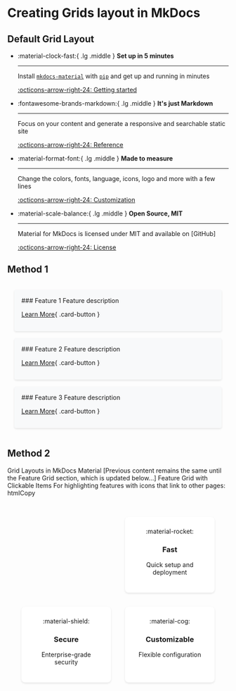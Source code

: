 # Creating Grids layout in MkDocs

## Default Grid Layout

<div class="grid cards" markdown>

-   :material-clock-fast:{ .lg .middle } __Set up in 5 minutes__

    ---

    Install [`mkdocs-material`](#) with [`pip`](#) and get up
    and running in minutes

    [:octicons-arrow-right-24: Getting started](#)

-   :fontawesome-brands-markdown:{ .lg .middle } __It's just Markdown__

    ---

    Focus on your content and generate a responsive and searchable static site

    [:octicons-arrow-right-24: Reference](#)

-   :material-format-font:{ .lg .middle } __Made to measure__

    ---

    Change the colors, fonts, language, icons, logo and more with a few lines

    [:octicons-arrow-right-24: Customization](#)

-   :material-scale-balance:{ .lg .middle } __Open Source, MIT__

    ---

    Material for MkDocs is licensed under MIT and available on [GitHub]

    [:octicons-arrow-right-24: License](#)

</div>


## Method 1
<div class="card-grid" markdown>
<div class="card" markdown>
### Feature 1
Feature description

[Learn More](feature1.md){ .card-button }
</div>

<div class="card" markdown>
### Feature 2
Feature description

[Learn More](feature2.md){ .card-button }
</div>

<div class="card" markdown>
### Feature 3
Feature description

[Learn More](feature3.md){ .card-button }
</div>
</div>

<style>
.card-grid {
    display: grid;
    grid-template-columns: repeat(auto-fit, minmax(250px, 1fr));
    gap: 1rem;
    padding: 1rem;
}

.card {
    background: #f8f9fa;
    border-radius: 4px;
    padding: 1rem;
    box-shadow: 0 2px 4px rgba(0,0,0,0.1);
    display: flex;
    flex-direction: column;
}

.card-button {
    display: inline-block;
    margin-top: auto;
    padding: 0.5rem 1rem;
    background-color: var(--md-primary-fg-color);
    color: white!important;
    text-decoration: none;
    border-radius: 4px;
    text-align: center;
    transition: background-color 0.2s;
}

.card-button:hover {
    background-color: var(--md-primary-fg-color--dark);
}

.card-button:focus {
    outline: 2px solid var(--md-primary-fg-color);
    outline-offset: 2px;
}
</style>

## Method 2

Grid Layouts in MkDocs Material
[Previous content remains the same until the Feature Grid section, which is updated below...]
Feature Grid with Clickable Items
For highlighting features with icons that link to other pages:
htmlCopy<div class="feature-grid" markdown>

<div class="feature-item" markdown>
:material-rocket: 

### Fast

Quick setup and deployment

<a href="getting-started.md" class="overlay-link"></a>
</div>

<div class="feature-item" markdown>
:material-shield:

### Secure

Enterprise-grade security

<a href="security.md" class="overlay-link"></a>
</div>

<div class="feature-item" markdown>
:material-cog:

### Customizable

Flexible configuration

<a href="configuration.md" class="overlay-link"></a>
</div>

</div>

<style>
.feature-grid {
    display: grid;
    grid-template-columns: repeat(auto-fit, minmax(200px, 1fr));
    gap: 2rem;
    padding: 2rem;
}

.feature-item {
    display: block;
    text-align: center;
    padding: 1.5rem;
    background: #ffffff;
    border-radius: 8px;
    box-shadow: 0 2px 4px rgba(0,0,0,0.1);
    transition: transform 0.2s, box-shadow 0.2s;
    text-decoration: none;
    color: inherit;
}

.feature-item:hover {
    transform: translateY(-4px);
    box-shadow: 0 4px 8px rgba(0,0,0,0.15);
}

.feature-item .material-icons {
    font-size: 2.5rem;
    color: var(--md-primary-fg-color);
}

/* Optional: Add focus styles for accessibility */
.feature-item:focus {
    outline: 2px solid var(--md-primary-fg-color);
    outline-offset: 2px;
}
</style>